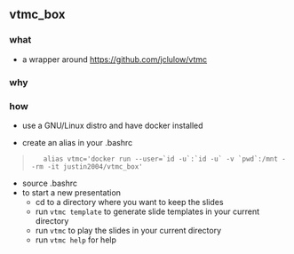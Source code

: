 ## vtmc_box

### what
- a wrapper around https://github.com/jclulow/vtmc

### why

### how

- use a GNU/Linux distro and have docker installed

- create an alias in your .bashrc
>        alias vtmc='docker run --user=`id -u`:`id -u` -v `pwd`:/mnt --rm -it justin2004/vtmc_box'
- source .bashrc
- to start a new presentation
    - cd to a directory where you want to keep the slides
    - run `vtmc template` to generate slide templates in your current directory
    - run `vtmc` to play the slides in your current directory
    - run `vtmc help` for help
